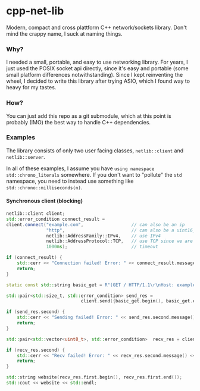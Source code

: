 # cpp-net-lib

Modern, compact and cross plattform C++ network/sockets library. 
Don't mind the crappy name, I suck at naming things.

### Why?

I needed a small, portable, and easy to use networking library. 
For years, I just used the POSIX socket api directly, since it's
easy and portable (some small platform differences notwithstanding).
Since I kept reinventing the wheel, I decided to write this library 
after trying ASIO, which I found way to heavy for my tastes.

### How?

You can just add this repo as a git submodule, which at this point is
probably (IMO) the best way to handle C++ dependencies. 

### Examples

The library consists of only two user facing classes, `netlib::client` 
and `netlib::server`.

In all of these examples, I assume you have `using namespace std::chrono_literals` 
somewhere. If you don't want to "pollute" the `std` namespace, you need to
instead use something like `std::chrono::milliseconds(n)`.

#### Synchronous client (blocking)

```c++
netlib::client client;
std::error_condition connect_result = 
client.connect("example.com",                  // can also be an ip
               "http",                         // can also be a uint16_t port
               netlib::AddressFamily::IPv4,    // use IPv4
               netlib::AddressProtocol::TCP,   // use TCP since we are interested in http
               1000ms);                        // timeout

if (connect_result) {
    std::cerr << "Connection failed! Error: " << connect_result.message() << std::endl;
    return;
}

static const std::string basic_get = R"(GET / HTTP/1.1\r\nHost: example.com\r\n\r\n)";

std::pair<std::size_t, std::error_condition> send_res = 
                            client.send({basic_get.begin(), basic_get.end()}, 1000ms);

if (send_res.second) {
    std::cerr << "Sending failed! Error: " << send_res.second.message() << std::endl;
    return;
}

std::pair<std::vector<uint8_t>, std::error_condition>  recv_res = client.recv(2048, 3000ms);

if (recv_res.second) {
    std::cerr << "Recv failed! Error: " << recv_res.second.message() << std::endl;
    return;
}

std::string website(recv_res.first.begin(), recv_res.first.end());
std::cout << website << std::endl;
```
    


